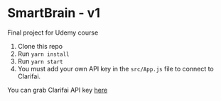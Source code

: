 # SmartBrain - v1
Final project for Udemy course

1. Clone this repo
2. Run `yarn install`
3. Run `yarn start`
4. You must add your own API key in the `src/App.js` file to connect to Clarifai.

You can grab Clarifai API key [here](https://www.clarifai.com/)